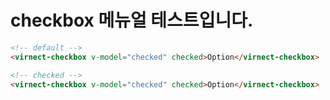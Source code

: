 # checkbox 메뉴얼 테스트입니다.


```html
<!-- default -->
<virnect-checkbox v-model="checked" checked>Option</virnect-checkbox>

<!-- checked -->
<virnect-checkbox v-model="checked" checked>Option</virnect-checkbox>
```